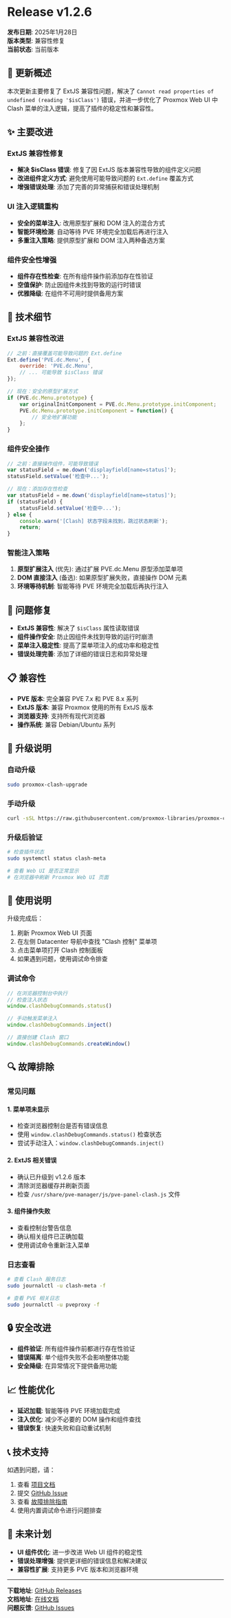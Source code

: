 # Release v1.2.6

**发布日期**: 2025年1月28日  
**版本类型**: 兼容性修复  
**当前状态**: 当前版本

## 🎯 更新概述

本次更新主要修复了 ExtJS 兼容性问题，解决了 `Cannot read properties of undefined (reading '$isClass')` 错误，并进一步优化了 Proxmox Web UI 中 Clash 菜单的注入逻辑，提高了插件的稳定性和兼容性。

## ✨ 主要改进

### ExtJS 兼容性修复
- **解决 $isClass 错误**: 修复了因 ExtJS 版本兼容性导致的组件定义问题
- **改进组件定义方式**: 避免使用可能导致问题的 `Ext.define` 覆盖方式
- **增强错误处理**: 添加了完善的异常捕获和错误处理机制

### UI 注入逻辑重构
- **安全的菜单注入**: 改用原型扩展和 DOM 注入的混合方式
- **智能环境检测**: 自动等待 PVE 环境完全加载后再进行注入
- **多重注入策略**: 提供原型扩展和 DOM 注入两种备选方案

### 组件安全性增强
- **组件存在性检查**: 在所有组件操作前添加存在性验证
- **空值保护**: 防止因组件未找到导致的运行时错误
- **优雅降级**: 在组件不可用时提供备用方案

## 🔧 技术细节

### ExtJS 兼容性改进
```javascript
// 之前：直接覆盖可能导致问题的 Ext.define
Ext.define('PVE.dc.Menu', {
    override: 'PVE.dc.Menu',
    // ... 可能导致 $isClass 错误
});

// 现在：安全的原型扩展方式
if (PVE.dc.Menu.prototype) {
    var originalInitComponent = PVE.dc.Menu.prototype.initComponent;
    PVE.dc.Menu.prototype.initComponent = function() {
        // 安全地扩展功能
    };
}
```

### 组件安全操作
```javascript
// 之前：直接操作组件，可能导致错误
var statusField = me.down('displayfield[name=status]');
statusField.setValue('检查中...');

// 现在：添加存在性检查
var statusField = me.down('displayfield[name=status]');
if (statusField) {
    statusField.setValue('检查中...');
} else {
    console.warn('[Clash] 状态字段未找到，跳过状态刷新');
    return;
}
```

### 智能注入策略
1. **原型扩展注入** (优先): 通过扩展 PVE.dc.Menu 原型添加菜单项
2. **DOM 直接注入** (备选): 如果原型扩展失败，直接操作 DOM 元素
3. **环境等待机制**: 智能等待 PVE 环境完全加载后再执行注入

## 🐛 问题修复

- **ExtJS 兼容性**: 解决了 `$isClass` 属性读取错误
- **组件操作安全**: 防止因组件未找到导致的运行时崩溃
- **菜单注入稳定性**: 提高了菜单项注入的成功率和稳定性
- **错误处理完善**: 添加了详细的错误日志和异常处理

## 📋 兼容性

- **PVE 版本**: 完全兼容 PVE 7.x 和 PVE 8.x 系列
- **ExtJS 版本**: 兼容 Proxmox 使用的所有 ExtJS 版本
- **浏览器支持**: 支持所有现代浏览器
- **操作系统**: 兼容 Debian/Ubuntu 系列

## 🚀 升级说明

### 自动升级
```bash
sudo proxmox-clash-upgrade
```

### 手动升级
```bash
curl -sSL https://raw.githubusercontent.com/proxmox-libraries/proxmox-clash-plugin/main/install.sh | sudo bash -s -- latest
```

### 升级后验证
```bash
# 检查插件状态
sudo systemctl status clash-meta

# 查看 Web UI 是否正常显示
# 在浏览器中刷新 Proxmox Web UI 页面
```

## 📖 使用说明

升级完成后：
1. 刷新 Proxmox Web UI 页面
2. 在左侧 Datacenter 导航中查找 "Clash 控制" 菜单项
3. 点击菜单项打开 Clash 控制面板
4. 如果遇到问题，使用调试命令排查

### 调试命令
```javascript
// 在浏览器控制台中执行
// 检查注入状态
window.clashDebugCommands.status()

// 手动触发菜单注入
window.clashDebugCommands.inject()

// 直接创建 Clash 窗口
window.clashDebugCommands.createWindow()
```

## 🔍 故障排除

### 常见问题

#### 1. 菜单项未显示
- 检查浏览器控制台是否有错误信息
- 使用 `window.clashDebugCommands.status()` 检查状态
- 尝试手动注入：`window.clashDebugCommands.inject()`

#### 2. ExtJS 相关错误
- 确认已升级到 v1.2.6 版本
- 清除浏览器缓存并刷新页面
- 检查 `/usr/share/pve-manager/js/pve-panel-clash.js` 文件

#### 3. 组件操作失败
- 查看控制台警告信息
- 确认相关组件已正确加载
- 使用调试命令重新注入菜单

### 日志查看
```bash
# 查看 Clash 服务日志
sudo journalctl -u clash-meta -f

# 查看 PVE 相关日志
sudo journalctl -u pveproxy -f
```

## 🔒 安全改进

- **组件验证**: 所有组件操作前都进行存在性验证
- **错误隔离**: 单个组件失败不会影响整体功能
- **安全降级**: 在异常情况下提供备用功能

## 📈 性能优化

- **延迟加载**: 智能等待 PVE 环境加载完成
- **注入优化**: 减少不必要的 DOM 操作和组件查找
- **错误恢复**: 快速失败和自动重试机制

## 📞 技术支持

如遇到问题，请：
1. 查看 [项目文档](https://proxmox-libraries.github.io/proxmox-clash-plugin/)
2. 提交 [GitHub Issue](https://github.com/proxmox-libraries/proxmox-clash-plugin/issues)
3. 查看 [故障排除指南](../troubleshooting/)
4. 使用内置调试命令进行问题排查

## 🔮 未来计划

- **UI 组件优化**: 进一步改进 Web UI 组件的稳定性
- **错误处理增强**: 提供更详细的错误信息和解决建议
- **兼容性扩展**: 支持更多 PVE 版本和浏览器环境

---

**下载地址**: [GitHub Releases](https://github.com/proxmox-libraries/proxmox-clash-plugin/releases)  
**文档地址**: [在线文档](https://proxmox-libraries.github.io/proxmox-clash-plugin/)  
**问题反馈**: [GitHub Issues](https://github.com/proxmox-libraries/proxmox-clash-plugin/issues)
